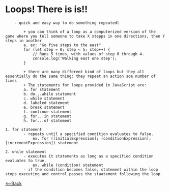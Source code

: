 # Loops! There is is!!
        - quick and easy way to do something repeatedl

            + you can think of a loop as a computerized version of the game where you tell someone to take X stepps in one directions, then Y steps in another
            a. ex: "Go five steps to the east"
            for (let step = 0; step < 5; step++) {
                // Runs 5 times, with values of step 0 through 4.
                console.log('Walking east one step');
            }

            + there are many different kind of loops but they all essentially do the same thing: they repeat an action soe number of times
            + The statements for loops provided in JavaScript are:
            a. for statement
            b. do...while statement
            c. while statement
            d. labeled statement
            e. break statement
            f. continue statement
            g. for...in statement
            h. for...of statement

    1. for statement
            - repeats until a specified condition evaluates to false.
                ex. for ([initialExpression]; [conditionExpression]; [incrementExpression]) statement

    2. while statement
            - executes it statements as long as a specified condition evaluates to true. 
                ex. while (condition) statement
            - if the condition becomes false, statement within the loop stops executing and control passes the staatement following the loop   


[<==Back](https://angeladzodzomenyo.github.io/reading-notes/)